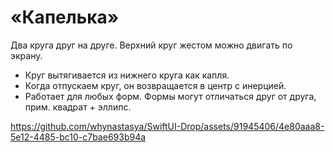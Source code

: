 # «Капелька»

Два круга друг на друге. Верхний круг жестом можно двигать по экрану.

- Круг вытягивается из нижнего круга как капля.
- Когда отпускаем круг, он возвращается в центр с инерцией.
- Работает для любых форм. Формы могут отличаться друг от друга, прим. квадрат + эллипс.


https://github.com/whynastasya/SwiftUI-Drop/assets/91945406/4e80aaa8-5e12-4485-bc10-c7bae693b94a


